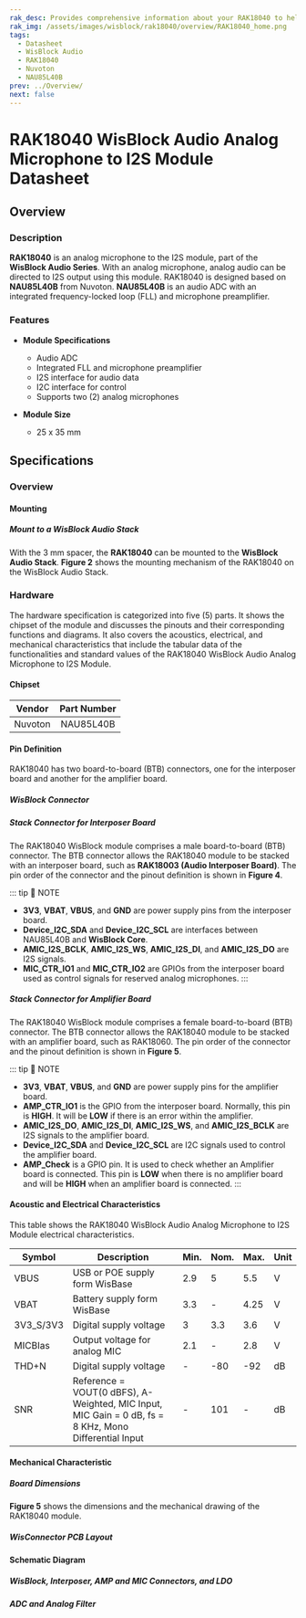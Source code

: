 ```yaml
---
rak_desc: Provides comprehensive information about your RAK18040 to help you use it. This information includes technical specifications, characteristics, and requirements, and it also discusses the device components.
rak_img: /assets/images/wisblock/rak18040/overview/RAK18040_home.png
tags:
  - Datasheet
  - WisBlock Audio
  - RAK18040    
  - Nuvoton
  - NAU85L40B
prev: ../Overview/
next: false
---
```



# RAK18040 WisBlock Audio Analog Microphone to I2S Module Datasheet

## Overview


### Description

**RAK18040** is an analog microphone to the I2S module, part of the **WisBlock Audio Series**. With an analog microphone, analog audio can be directed to I2S output using this module. RAK18040 is designed based on **NAU85L40B** from Nuvoton. **NAU85L40B** is an audio ADC with an integrated frequency-locked loop (FLL) and microphone preamplifier.

### Features

* **Module Specifications**    
    - Audio ADC  
    - Integrated FLL and microphone preamplifier  
    - I2S interface for audio data
    - I2C interface for control 
    - Supports two (2) analog microphones
  
* **Module Size**    
    * 25 x 35&nbsp;mm

## Specifications

### Overview

<rk-img
  src="/assets/images/wisblock/rak18040/datasheet/RAK18040_front_back.png"
  width="60%"
  caption="RAK18040 WisBlock Audio Analog Microphone to I2S Module"
/>


#### Mounting 

##### Mount to a WisBlock Audio Stack 

With the 3&nbsp;mm spacer, the **RAK18040** can be mounted to the **WisBlock Audio Stack**. **Figure 2** shows the mounting mechanism of the RAK18040 on the WisBlock Audio Stack.

<rk-img
  src="/assets/images/wisblock/rak18040/datasheet/RAK18040_mount_to_wisblock_audio_stack.png"
  width="50%"
  caption="RAK18040 mounted to the WisBlock Audio Stack"
/>

### Hardware

The hardware specification is categorized into five (5) parts. It shows the chipset of the module and discusses the pinouts and their corresponding functions and diagrams. It also covers the acoustics, electrical, and mechanical characteristics that include the tabular data of the functionalities and standard values of the RAK18040 WisBlock Audio Analog Microphone to I2S Module.

#### Chipset

| Vendor  | Part Number |
| :-----: | :---------: |
| Nuvoton |  NAU85L40B  |

#### Pin Definition

RAK18040 has two board-to-board (BTB) connectors, one for the interposer board and another for the amplifier board.

##### WisBlock Connector

<rk-img
  src="/assets/images/wisblock/rak18040/datasheet/rak18040-pinouts.png"
  width="70%"
  caption="RAK18040 WisBlock Connector pinout"
/>


##### Stack Connector for Interposer Board

The RAK18040 WisBlock module comprises a male board-to-board (BTB) connector. The BTB connector allows the RAK18040 module to be stacked with an interposer board, such as **RAK18003 (Audio Interposer Board)**. The pin order of the connector and the pinout definition is shown in **Figure 4**.

<rk-img
  src="/assets/images/wisblock/rak18040/datasheet/RAK18040_interposer_connector.png"
  width="40%"
  caption="RAK18040 BTB Connector for Interposer Board pinout"
/>

::: tip 📝 NOTE
- **3V3**, **VBAT**, **VBUS**, and **GND** are power supply pins from the interposer board.
- **Device_I2C_SDA** and **Device_I2C_SCL** are interfaces between NAU85L40B and **WisBlock Core**.
- **AMIC_I2S_BCLK**, **AMIC_I2S_WS**, **AMIC_I2S_DI**, and **AMIC_I2S_DO** are I2S signals.
- **MIC_CTR_IO1** and **MIC_CTR_IO2** are GPIOs from the interposer board used as control signals for reserved analog microphones.
:::

##### Stack Connector for Amplifier Board

The RAK18040 WisBlock module comprises a female board-to-board (BTB) connector. The BTB connector allows the RAK18040 module to be stacked with an amplifier board, such as RAK18060. The pin order of the connector and the pinout definition is shown in **Figure 5**.

<rk-img
  src="/assets/images/wisblock/rak18040/datasheet/RAK18040_amplifier_connector.png"
  width="30%"
  caption="RAK18040 BTB Connector for Amplifier Board pinout"
/>

::: tip 📝 NOTE
- **3V3**, **VBAT**, **VBUS**, and **GND** are power supply pins for the amplifier board.
- **AMP_CTR_IO1** is the GPIO from the interposer board. Normally, this pin is **HIGH**. It will be **LOW** if there is an error within the amplifier.
- **AMIC_I2S_DO**, **AMIC_I2S_DI**, **AMIC_I2S_WS**, and **AMIC_I2S_BCLK** are I2S signals to the amplifier board.
- **Device_I2C_SDA** and **Device_I2C_SCL** are I2C signals used to control the amplifier board.
- **AMP_Check** is a GPIO pin. It is used to check whether an Amplifier board is connected. This pin is **LOW** when there is no amplifier board and will be **HIGH** when an amplifier board is connected.
:::

#### Acoustic and Electrical Characteristics

This table shows the RAK18040 WisBlock Audio Analog Microphone to I2S Module electrical characteristics.

| Symbol    | Description                                                                                                          | Min. | Nom. | Max. | Unit |
| --------- | -------------------------------------------------------------------------------------------------------------------- | ---- | ---- | ---- | ---- |
| VBUS      | USB or POE supply form WisBase                                                                                       | 2.9  | 5    | 5.5  | V    |
| VBAT      | Battery supply form WisBase                                                                                          | 3.3  | -    | 4.25 | V    |
| 3V3_S/3V3 | Digital supply voltage                                                                                               | 3    | 3.3  | 3.6  | V    |
| MICBIas   | Output voltage for analog MIC                                                                                        | 2.1  | -    | 2.8  | V    |
| THD+N     | Digital supply voltage                                                                                               | -    | -80  | -92  | dB   |
| SNR       | Reference = VOUT(0&nbsp;dBFS), A-Weighted, MIC Input, MIC Gain = 0&nbsp;dB, fs = 8&nbsp;KHz, Mono Differential Input | -    | 101  | -    | dB   |

#### Mechanical Characteristic

##### Board Dimensions

**Figure 5** shows the dimensions and the mechanical drawing of the RAK18040 module.

<rk-img
  src="/assets/images/wisblock/rak18040/datasheet/RAK18040_mechanic_drawing.png"
  width="70%"
  caption="RAK18040 WisBlock DSP Module Mechanical Drawing"
/>

##### WisConnector PCB Layout

<rk-img
  src="/assets/images/wisblock/rak18040/datasheet/MxxS1003K6M.png"
  width="80%"
  caption="WisConnector PCB footprint and recommendations"
/>

#### Schematic Diagram

##### WisBlock, Interposer, AMP and MIC Connectors, and LDO

<rk-img
  src="/assets/images/wisblock/rak18040/datasheet/RAK18040_wisblock_interposer_amp_mic_ldo.png"
  width="100%"
  caption="WisBlock, Interposer, AMP and MIC Connectors, and LDO"
/>

##### ADC and Analog Filter

<rk-img
  src="/assets/images/wisblock/rak18040/datasheet/RAK18040_adc_analog_filter.png"
  width="100%"
  caption="ADC and Analog Filter"
/>


